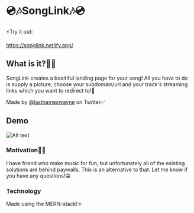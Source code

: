 💿🎶SongLink🎶💿
======================
⚡️Try it out:

https://songlink.netlify.app/

## What is it?🤔🔗
SongLink creates a beaitiful landing page for your song! All you have to do is supply a picture, choose your subdomain/url and your track's streaming links  which you want to redirect to!💯


Made by <a href="twitter.com/lastnameswayne">@lastnameswayne</a> on Twitter✅

## Demo
![ Alt text](songLinkDemo.gif)

### Motivation🥳🥳
I have friend who make music for fun, but unfortunately all of the existing solutions are behind paywalls. This is an alternative to that. Let me know if you have any questions!😁

### Technology
Made using the MERN-stack!⚛️
